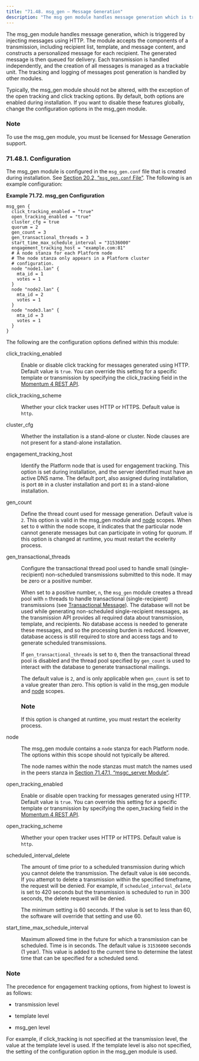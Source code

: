```yaml
---
title: "71.48. msg_gen – Message Generation"
description: "The msg gen module handles message generation which is triggered by injecting messages using HTTP The module accepts the components of a transmission including recipient list template and message content and constructs a personalized message for each recipient The generated message is then queued for delivery Each transmission is handled..."
---
```


The msg_gen module handles message generation, which is triggered by injecting messages using HTTP. The module accepts the components of a transmission, including recipient list, template, and message content, and constructs a personalized message for each recipient. The generated message is then queued for delivery. Each transmission is handled independently, and the creation of all messages is managed as a trackable unit. The tracking and logging of messages post generation is handled by other modules.

Typically, the msg_gen module should not be altered, with the exception of the open tracking and click tracking options. By default, both options are enabled during installation. If you want to disable these features globally, change the configuration options in the msg_gen module.

### Note

To use the msg_gen module, you must be licensed for Message Generation support.

### <a name="modules.msg_gen.configuration"></a> 71.48.1. Configuration

The msg_gen module is configured in the `msg_gen.conf` file that is created during installation. See [Section 20.2, “`msg_gen.conf` File”](conf.ref.msg_gen.conf "20.2. msg_gen.conf File"). The following is an example configuration:

<a name="modules.msg_gen.configuration.example"></a> 

**Example 71.72. msg_gen Configuration**

```
msg_gen {
  click_tracking_enabled = "true"
  open_tracking_enabled = "true"
  cluster_cfg = true
  quorum = 2
  gen_count = 3
  gen_transactional_threads = 3
  start_time_max_schedule_interval = "31536000"
  engagement_tracking_host = "example.com:81"
  # A node stanza for each Platform node
  # The node stanza only appears in a Platform cluster
  # configuration.
  node "node1.lan" {
    mta_id = 1
    votes = 1
  }
  node "node2.lan" {
    mta_id = 2
    votes = 1
  }
  node "node3.lan" {
    mta_id = 3
    votes = 1
  }
}
```

The following are the configuration options defined within this module:

<dl class="variablelist">

<dt>click_tracking_enabled</dt>

<dd>

Enable or disable click tracking for messages generated using HTTP. Default value is `true`. You can override this setting for a specific template or transmission by specifying the click_tracking field in the [Momentum 4 REST API](/web-rest/v1_index.html/v-1-index-html).

</dd>

<dt>click_tracking_scheme</dt>

<dd>

Whether your click tracker uses HTTP or HTTPS. Default value is `http`.

</dd>

<dt>cluster_cfg</dt>

<dd>

Whether the installation is a stand-alone or cluster. Node clauses are not present for a stand-alone installation.

</dd>

<dt>engagement_tracking_host</dt>

<dd>

Identify the Platform node that is used for engagement tracking. This option is set during installation, and the server identified must have an active DNS name. The default port, also assigned during installation, is port `80` in a cluster installation and port `81` in a stand-alone installation.

</dd>

<dt><a name="modules.gen_count"></a> gen_count</dt>

<dd>

Define the thread count used for message generation. Default value is `2`. This option is valid in the msg_gen module and [node](modules.msg_gen#modules.msg_gen.node) scopes. When set to `0` within the node scope, it indicates that the particular node cannot generate messages but can participate in voting for quorum. If this option is changed at runtime, you must restart the ecelerity process.

</dd>

<dt><a name="modules.gen_transactional_threads"></a> gen_transactional_threads</dt>

<dd>

Configure the transactional thread pool used to handle small (single-recipient) non-scheduled transmissions submitted to this node. It may be zero or a positive number.

When set to a positive number, `n`, the `msg_gen` module creates a thread pool with `n` threads to handle transactional (single-recipient) transmissions (see [Transactional Message](glossary#gloss.transactional "Transactional Message")). The database will not be used while generating non-scheduled single-recipient messages, as the transmission API provides all required data about transmission, template, and recipients. No database access is needed to generate these messages, and so the processing burden is reduced. However, database access is still required to store and access tags and to generate scheduled transmissions.

If `gen_transactional_threads` is set to `0`, then the transactional thread pool is disabled and the thread pool specified by `gen_count` is used to interact with the database to generate transactional mailings.

The default value is `2`, and is only applicable when `gen_count` is set to a value greater than zero. This option is valid in the msg_gen module and [node](modules.msg_gen#modules.msg_gen.node) scopes.

### Note

If this option is changed at runtime, you must restart the ecelerity process.

</dd>

<dt><a name="modules.msg_gen.node"></a> node</dt>

<dd>

The msg_gen module contains a `node` stanza for each Platform node. The options within this scope should not typically be altered.

The node names within the node stanzas must match the names used in the peers stanza in [Section 71.47.1, “msgc_server Module”](modules.msgc#modules.msgc.msgc_server "71.47.1. msgc_server Module").

</dd>

<dt>open_tracking_enabled</dt>

<dd>

Enable or disable open tracking for messages generated using HTTP. Default value is `true`. You can override this setting for a specific template or transmission by specifying the open_tracking field in the [Momentum 4 REST API](/web-rest/v1_index.html/v-1-index-html).

</dd>

<dt>open_tracking_scheme</dt>

<dd>

Whether your open tracker uses HTTP or HTTPS. Default value is `http`.

</dd>

<dt><a name="modules.scheduled_interval_delete"></a> scheduled_interval_delete</dt>

<dd>

The amount of time prior to a scheduled transmission during which you cannot delete the transmission. The default value is `600` seconds. If you attempt to delete a transmission within the specified timeframe, the request will be denied. For example, if `scheduled_interval_delete` is set to 420 seconds but the transmission is scheduled to run in 300 seconds, the delete request will be denied.

The minimum setting is 60 seconds. If the value is set to less than 60, the software will override that setting and use 60.

</dd>

<dt><a name="modules.start_time_max_schedule_interval"></a> start_time_max_schedule_interval</dt>

<dd>

Maximum allowed time in the future for which a transmission can be scheduled. Time is in seconds. The default value is `31536000` seconds (1 year). This value is added to the current time to determine the latest time that can be specified for a scheduled send.

</dd>

</dl>

### Note

The precedence for engagement tracking options, from highest to lowest is as follows:

*   transmission level

*   template level

*   msg_gen level

For example, if click_tracking is not specified at the transmission level, the value at the template level is used. If the template level is also not specified, the setting of the configuration option in the msg_gen module is used.